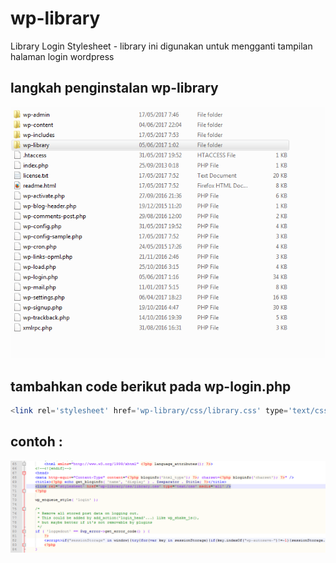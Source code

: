 # wp-library
Library Login Stylesheet - library ini digunakan untuk mengganti tampilan halaman login wordpress

## langkah penginstalan wp-library

![alt text](https://raw.githubusercontent.com/squattydent/wp-library/master/wp-library.PNG "langkah penginstalan wp-library")

## tambahkan code berikut pada wp-login.php
```php
<link rel='stylesheet' href='wp-library/css/library.css' type='text/css' media='all' />
```
## contoh :
![alt text](https://raw.githubusercontent.com/squattydent/wp-library/master/screenshot.PNG "contoh penginstalan wp-library pada wp-login.php")
